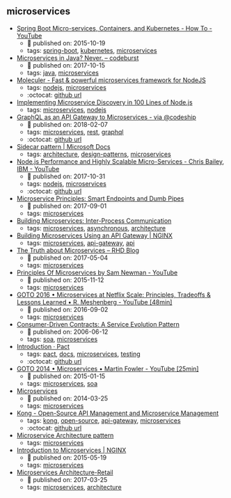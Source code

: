 microservices 
---
* [Spring Boot Micro-services, Containers, and Kubernetes - How To - YouTube](https://www.youtube.com/watch?v=Bcs-inRnLDc)
    * :calendar: published on: 2015-10-19
    * tags: [spring-boot](../tags/spring-boot.md), [kubernetes](../tags/kubernetes.md), [microservices](../tags/microservices.md)
* [Microservices in Java? Never. – codeburst](https://codeburst.io/microservices-in-java-never-a7f3a2540dbb)
    * :calendar: published on: 2017-10-15
    * tags: [java](../tags/java.md), [microservices](../tags/microservices.md)
* [Moleculer - Fast & powerful microservices framework for NodeJS](https://moleculer.services/)
    * tags: [nodejs](../tags/nodejs.md), [microservices](../tags/microservices.md)
    * :octocat: [github url](https://github.com/moleculerjs/moleculer)
* [Implementing Microservice Discovery in 100 Lines of Node.js ](https://github.com/asyncanup/vasco/blob/33b878b3ae43f2c75197ea3e93afa0876ce990de/vasco-talk.pdf)
    * tags: [microservices](../tags/microservices.md), [nodejs](../tags/nodejs.md)
* [GraphQL as an API Gateway to Microservices - via @codeship](https://blog.codeship.com/graphql-as-an-api-gateway-to-micro-services/)
    * :calendar: published on: 2018-02-07
    * tags: [microservices](../tags/microservices.md), [rest](../tags/rest.md), [graphql](../tags/graphql.md)
    * :octocat: [github url](https://github.com/fireproofsocks/graphql-example)
* [Sidecar pattern | Microsoft Docs](https://docs.microsoft.com/en-us/azure/architecture/patterns/sidecar)
    * tags: [architecture](../tags/architecture.md), [design-patterns](../tags/design-patterns.md), [microservices](../tags/microservices.md)
* [Node.js Performance and Highly Scalable Micro-Services - Chris Bailey, IBM - YouTube](https://www.youtube.com/watch?v=Fbhhc4jtGW4)
    * :calendar: published on: 2017-10-31
    * tags: [nodejs](../tags/nodejs.md), [microservices](../tags/microservices.md)
    * :octocat: [github url](https://github.com/ibm-developer/generator-nodeserver)
* [Microservice Principles: Smart Endpoints and Dumb Pipes](https://medium.com/@nathankpeck/microservice-principles-smart-endpoints-and-dumb-pipes-5691d410700f)
    * :calendar: published on: 2017-09-01
    * tags: [microservices](../tags/microservices.md)
* [Building Microservices: Inter-Process Communication](https://www.nginx.com/blog/building-microservices-inter-process-communication/)
    * tags: [microservices](../tags/microservices.md), [asynchronous](../tags/asynchronous.md), [architecture](../tags/architecture.md)
* [Building Microservices Using an API Gateway | NGINX](https://www.nginx.com/blog/building-microservices-using-an-api-gateway/)
    * tags: [microservices](../tags/microservices.md), [api-gateway](../tags/api-gateway.md), [api](../tags/api.md)
* [The Truth about Microservices – RHD Blog](https://developers.redhat.com/blog/2017/05/04/the-truth-about-microservices/?sc_cid=70160000000gx6mAAA)
    * :calendar: published on: 2017-05-04
    * tags: [microservices](../tags/microservices.md)
* [Principles Of Microservices by Sam Newman - YouTube](https://www.youtube.com/watch?v=PFQnNFe27kU)
    * :calendar: published on: 2015-11-12
    * tags: [microservices](../tags/microservices.md)
* [GOTO 2016 • Microservices at Netflix Scale: Principles, Tradeoffs & Lessons Learned • R. Meshenberg - YouTube [48min]](https://www.youtube.com/watch?v=57UK46qfBLY)
    * :calendar: published on: 2016-09-02
    * tags: [microservices](../tags/microservices.md)
* [Consumer-Driven Contracts: A Service Evolution Pattern](https://martinfowler.com/articles/consumerDrivenContracts.html)
    * :calendar: published on: 2006-06-12
    * tags: [soa](../tags/soa.md), [microservices](../tags/microservices.md)
* [Introduction · Pact](https://docs.pact.io/)
    * tags: [pact](../tags/pact.md), [docs](../tags/docs.md), [microservices](../tags/microservices.md), [testing](../tags/testing.md)
    * :octocat: [github url](https://github.com/realestate-com-au/pact)
* [GOTO 2014 • Microservices • Martin Fowler - YouTube [25min]](https://www.youtube.com/watch?v=wgdBVIX9ifA&t=1s)
    * :calendar: published on: 2015-01-15
    * tags: [microservices](../tags/microservices.md), [soa](../tags/soa.md)
* [Microservices](https://martinfowler.com/articles/microservices.html)
    * :calendar: published on: 2014-03-25
    * tags: [microservices](../tags/microservices.md)
* [Kong - Open-Source API Management and Microservice Management](https://getkong.org/)
    * tags: [kong](../tags/kong.md), [open-source](../tags/open-source.md), [api-gateway](../tags/api-gateway.md), [microservices](../tags/microservices.md)
    * :octocat: [github url](https://github.com/Mashape/kong/)
* [Microservice Architecture pattern](http://microservices.io/patterns/microservices.html)
    * tags: [microservices](../tags/microservices.md)
* [Introduction to Microservices | NGINX](https://www.nginx.com/blog/introduction-to-microservices/)
    * :calendar: published on: 2015-05-19
    * tags: [microservices](../tags/microservices.md)
* [Microservices Architecture-Retail](https://www.linkedin.com/pulse/microservices-architecture-retail-rajesh-gundapaneni)
    * :calendar: published on: 2017-03-25
    * tags: [microservices](../tags/microservices.md), [architecture](../tags/architecture.md)
